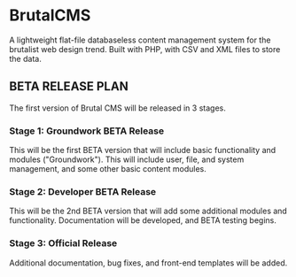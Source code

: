 # BrutalCMS
A lightweight flat-file databaseless content management system for the brutalist web design trend. Built with PHP, with CSV and XML files to store the data.

## BETA RELEASE PLAN
The first version of Brutal CMS will be released in 3 stages.

### Stage 1: Groundwork BETA Release
This will be the first BETA version that will include basic functionality and modules ("Groundwork"). This will include user, file, and system management, and some other basic content modules. 

### Stage 2: Developer BETA Release
This will be the 2nd BETA version that will add some additional modules and functionality. Documentation will be developed, and BETA testing begins. 

### Stage 3: Official Release
Additional documentation, bug fixes, and front-end templates will be added.
